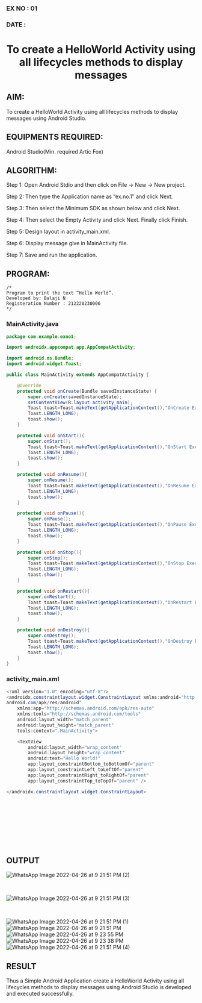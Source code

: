 ### EX NO : 01
### DATE  : 
# <p align="center"> To create a HelloWorld Activity using all lifecycles methods to display messages </p>

## AIM:

To create a HelloWorld Activity using all lifecycles methods to display messages using Android Studio.

## EQUIPMENTS REQUIRED:

Android Studio(Min. required Artic Fox)

## ALGORITHM:

Step 1: Open Android Stdio and then click on File -> New -> New project.

Step 2: Then type the Application name as “ex.no.1″ and click Next. 

Step 3: Then select the Minimum SDK as shown below and click Next.

Step 4: Then select the Empty Activity and click Next. Finally click Finish.

Step 5: Design layout in activity_main.xml.

Step 6: Display message give in MainActivity file.

Step 7: Save and run the application.

## PROGRAM:
```
/*
Program to print the text “Hello World”.
Developed by: Balaji N
Registeration Number : 212220230006
*/
```
### MainActivity.java
```java
package com.example.exno1;

import androidx.appcompat.app.AppCompatActivity;

import android.os.Bundle;
import android.widget.Toast;

public class MainActivity extends AppCompatActivity {

    @Override
    protected void onCreate(Bundle savedInstanceState) {
        super.onCreate(savedInstanceState);
        setContentView(R.layout.activity_main);
        Toast toast=Toast.makeText(getApplicationContext(),"OnCreate Executed",
        Toast.LENGTH_LONG);
        toast.show();
    }

    protected void onStart(){
        super.onStart();
        Toast toast=Toast.makeText(getApplicationContext(),"OnStart Executed",
        Toast.LENGTH_LONG);
        toast.show();
    }

    protected void onResume(){
        super.onResume();
        Toast toast=Toast.makeText(getApplicationContext(),"OnResume Executed",
        Toast.LENGTH_LONG);
        toast.show();
    }

    protected void onPause(){
        super.onPause();
        Toast toast=Toast.makeText(getApplicationContext(),"OnPause Executed",
        Toast.LENGTH_LONG);
        toast.show();
    }

    protected void onStop(){
        super.onStop();
        Toast toast=Toast.makeText(getApplicationContext(),"OnStop Executed",
        Toast.LENGTH_LONG);
        toast.show();
    }

    protected void onRestart(){
        super.onRestart();
        Toast toast=Toast.makeText(getApplicationContext(),"OnRestart Executed",
        Toast.LENGTH_LONG);
        toast.show();
    }

    protected void onDestroy(){
        super.onDestroy();
        Toast toast=Toast.makeText(getApplicationContext(),"OnDestroy Executed",
        Toast.LENGTH_LONG);
        toast.show();
    }
}
```

### activity_main.xml
```java
<?xml version="1.0" encoding="utf-8"?>
<androidx.constraintlayout.widget.ConstraintLayout xmlns:android="http://schemas.
android.com/apk/res/android"
    xmlns:app="http://schemas.android.com/apk/res-auto"
    xmlns:tools="http://schemas.android.com/tools"
    android:layout_width="match_parent"
    android:layout_height="match_parent"
    tools:context=".MainActivity">

    <TextView
        android:layout_width="wrap_content"
        android:layout_height="wrap_content"
        android:text="Hello World!"
        app:layout_constraintBottom_toBottomOf="parent"
        app:layout_constraintLeft_toLeftOf="parent"
        app:layout_constraintRight_toRightOf="parent"
        app:layout_constraintTop_toTopOf="parent" />

</androidx.constraintlayout.widget.ConstraintLayout>
```
</br>
</br>
</br>
</br>
</br>
</br>
</br>


## OUTPUT
![WhatsApp Image 2022-04-26 at 9 21 51 PM (2)](https://user-images.githubusercontent.com/75235455/168122477-135e6575-e705-434e-ac56-f1b5400a68c8.jpeg)

</br>

![WhatsApp Image 2022-04-26 at 9 21 51 PM (3)](https://user-images.githubusercontent.com/75235455/168122466-fe358a7f-5d44-482e-aa59-15739d88702f.jpeg)

</br>

![WhatsApp Image 2022-04-26 at 9 21 51 PM (1)](https://user-images.githubusercontent.com/75235455/168122482-974878e9-0ee8-434c-b44a-e9967ee1cc89.jpeg)
![WhatsApp Image 2022-04-26 at 9 21 51 PM](https://user-images.githubusercontent.com/75235455/168122486-820a4b0c-d9ee-42d7-ad18-884ec40297cf.jpeg)
![WhatsApp Image 2022-04-26 at 9 23 55 PM](https://user-images.githubusercontent.com/75235455/168122487-289aa6de-555c-4c46-9d06-5d57e7a36078.jpeg)
![WhatsApp Image 2022-04-26 at 9 23 38 PM](https://user-images.githubusercontent.com/75235455/168122492-df35b912-16e0-4b60-8b98-6074730abc96.jpeg)
![WhatsApp Image 2022-04-26 at 9 21 51 PM (4)](https://user-images.githubusercontent.com/75235455/168122495-a3098468-d962-4c30-950d-eb85ebe36b90.jpeg)




## RESULT
Thus a Simple Android Application create a HelloWorld Activity using all lifecycles methods to display messages using Android Studio is developed and executed successfully.
